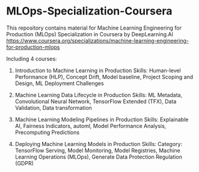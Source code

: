 # MLOps-Specialization-Coursera

This repository contains material for Machine Learning Engineering for Production (MLOps) Specialization in Coursera by DeepLearning.AI
https://www.coursera.org/specializations/machine-learning-engineering-for-production-mlops

Including 4 courses:

1. Introduction to Machine Learning in Production
    Skills: Human-level Performance (HLP), Concept Drift, Model baseline, Project Scoping and Design, ML Deployment Challenges
   
2. Machine Learning Data Lifecycle in Production
    Skills: ML Metadata, Convolutional Neural Network, TensorFlow Extended (TFX), Data Validation, Data transformation
   
3. Machine Learning Modeling Pipelines in Production
    Skills: Explainable AI, Fairness Indicators, automl, Model Performance Analysis, Precomputing Predictions

4. Deploying Machine Learning Models in Production
    Skills: Category: TensorFlow Serving, Model Monitoring, Model Registries, Machine Learning Operations (MLOps), Generate Data Protection Regulation (GDPR)
